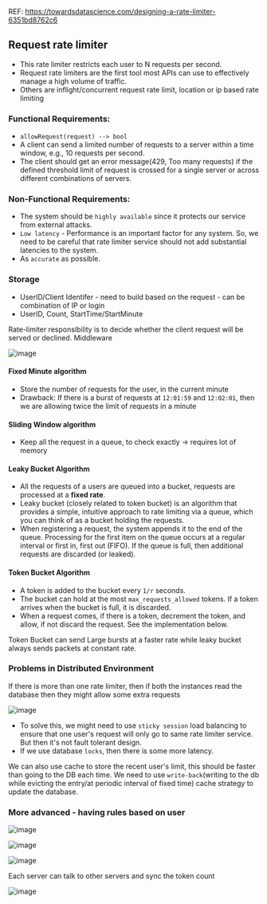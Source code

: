 REF: https://towardsdatascience.com/designing-a-rate-limiter-6351bd8762c6

## Request rate limiter

* This rate limiter restricts each user to N requests per second. 
* Request rate limiters are the first tool most APIs can use to effectively manage a high volume of traffic.
* Others are inflight/concurrent request rate limit, location or ip based rate limiting


### Functional Requirements:
* `allowRequest(request) --> bool`
* A client can send a limited number of requests to a server within a time window, e.g., 10 requests per second.
* The client should get an error message(429, Too many requests) if the defined threshold limit of request is crossed for a single server or across different combinations of servers.

### Non-Functional Requirements:
* The system should be `highly available` since it protects our service from external attacks.
* `Low latency` - Performance is an important factor for any system. So, we need to be careful that rate limiter service should not add substantial latencies to the system.
* As `accurate` as possible.

### Storage
* UserID/Client Identifer - need to build based on the request - can be combination of IP or login
* UserID, Count, StartTime/StartMinute

Rate-limiter responsibility is to decide whether the client request will be served or declined. Middleware

![image](https://user-images.githubusercontent.com/19663316/146977816-f902f3ab-ad32-414c-baeb-33049ba301bf.png)

#### Fixed Minute algorithm
* Store the number of requests for the user, in the current minute
* Drawback: If there is a burst of requests at `12:01:59` and `12:02:01`, then we are allowing twice the limit of requests in a minute

#### Sliding Window algorithm
* Keep all the request in a queue, to check exactly -> requires lot of memory

#### Leaky Bucket Algorithm
* All the requests of a users are queued into a bucket, requests are processed at a **fixed rate**.
* Leaky bucket (closely related to token bucket) is an algorithm that provides a simple, intuitive approach to rate limiting via a queue, which you can think of as a bucket holding the requests. 
* When registering a request, the system appends it to the end of the queue. Processing for the first item on the queue occurs at a regular interval or first in, first out (FIFO). If the queue is full, then additional requests are discarded (or leaked).

#### Token Bucket Algorithm
* A token is added to the bucket every `1/r` seconds.
* The bucket can hold at the most `max_requests_allowed` tokens. If a token arrives when the bucket is full, it is discarded.
* When a request comes, if there is a token, decrement the token, and allow, if not discard the request. See the implementation below.

Token Bucket can send Large bursts at a faster rate while leaky bucket always sends packets at constant rate.

### Problems in Distributed Environment
If there is more than one rate limiter, then if both the instances read the database then they might allow some extra requests

![image](https://user-images.githubusercontent.com/19663316/146981596-89935546-210e-4711-bb01-8abbb5b482c2.png)

* To solve this, we might need to use `sticky session` load balancing to ensure that one user's request will only go to same rate limiter service. But then it's not fault tolerant design.
* If we use database `locks`, then there is some more latency.

We can also use cache to store the recent user's limit, this should be faster than going to the DB each time. We need to use `write-back`(writing to the db while evicting the entry/at periodic interval of fixed time) cache strategy to update the database.


### More advanced - having rules based on user
![image](https://user-images.githubusercontent.com/19663316/146985169-c4e39105-5b36-4d77-b34c-b782f711ba5d.png)

![image](https://user-images.githubusercontent.com/19663316/146986224-6c806000-b6eb-4e23-b72a-961d6cfe85a4.png)

![image](https://user-images.githubusercontent.com/19663316/146985584-13680914-e004-410b-8f6f-c1537da78e4e.png)

Each server can talk to other servers and sync the token count

![image](https://user-images.githubusercontent.com/19663316/146986551-92ab314c-76a2-465a-933d-4f392e9d703b.png)

